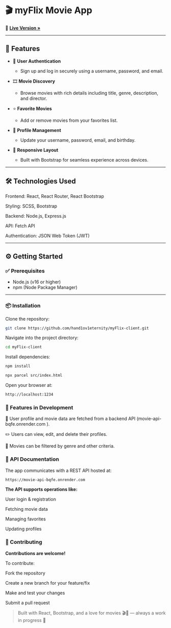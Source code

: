 # 🎬 myFlix Movie App

🔗 **[Live Version »](https://myflixappclient.netlify.app/Login)**

---

## 🎯 Features

- 🔐 **User Authentication**
  - Sign up and log in securely using a username, password, and email.

- 🎞️ **Movie Discovery**
  - Browse movies with rich details including title, genre, description, and director.

- ⭐ **Favorite Movies**
  - Add or remove movies from your favorites list.

- 👤 **Profile Management**
  - Update your username, password, email, and birthday.

- 📱 **Responsive Layout**
  - Built with Bootstrap for seamless experience across devices.

---

## 🛠️ Technologies Used

Frontend: React, React Router, React Bootstrap

Styling: SCSS, Bootstrap

Backend: Node.js, Express.js

API: Fetch API

Authentication: JSON Web Token (JWT)


---

## ⚙️ Getting Started

### ✅ Prerequisites

- Node.js (v16 or higher)
- npm (Node Package Manager)

---

### 📦 Installation

Clone the repository:

```bash
git clone https://github.com/hand1ov1eternity/myFlix-client.git
```
Navigate into the project directory:

```bash
cd myFlix-client
```
Install dependencies:

```bash
npm install
```
```bash
npx parcel src/index.html
```
Open your browser at:

```bash
http://localhost:1234
```

### 🚧 Features in Development

🔄 User profile and movie data are fetched from a backend API (movie-api-bqfe.onrender.com
).

✏️ Users can view, edit, and delete their profiles.

🎯 Movies can be filtered by genre and other criteria.

### 📖 API Documentation

The app communicates with a REST API hosted at:

```bash
https://movie-api-bqfe.onrender.com
```
**The API supports operations like:**

User login & registration

Fetching movie data

Managing favorites

Updating profiles

### 🤝 Contributing

**Contributions are welcome!**

To contribute:

Fork the repository

Create a new branch for your feature/fix

Make and test your changes

Submit a pull request

> Built with React, Bootstrap, and a love for movies 🎬🍿 — always a work in progress 🚧

